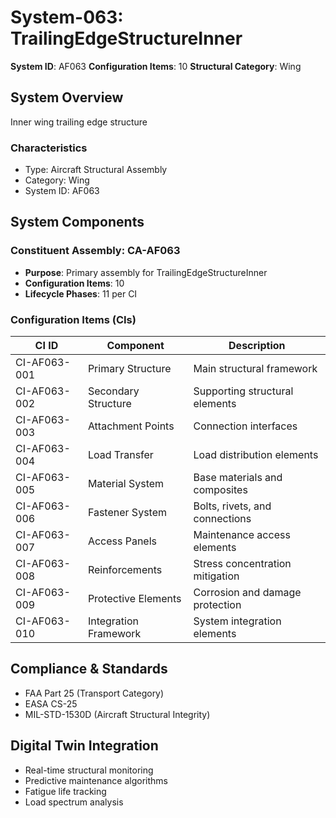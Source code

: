 # System-063: TrailingEdgeStructureInner

**System ID**: AF063
**Configuration Items**: 10
**Structural Category**: Wing

## System Overview

Inner wing trailing edge structure

### Characteristics
- Type: Aircraft Structural Assembly
- Category: Wing
- System ID: AF063

## System Components

### Constituent Assembly: CA-AF063
- **Purpose**: Primary assembly for TrailingEdgeStructureInner
- **Configuration Items**: 10
- **Lifecycle Phases**: 11 per CI

### Configuration Items (CIs)

| CI ID | Component | Description |
|-------|-----------|-------------|
| CI-AF063-001 | Primary Structure | Main structural framework |
| CI-AF063-002 | Secondary Structure | Supporting structural elements |
| CI-AF063-003 | Attachment Points | Connection interfaces |
| CI-AF063-004 | Load Transfer | Load distribution elements |
| CI-AF063-005 | Material System | Base materials and composites |
| CI-AF063-006 | Fastener System | Bolts, rivets, and connections |
| CI-AF063-007 | Access Panels | Maintenance access elements |
| CI-AF063-008 | Reinforcements | Stress concentration mitigation |
| CI-AF063-009 | Protective Elements | Corrosion and damage protection |
| CI-AF063-010 | Integration Framework | System integration elements |

## Compliance & Standards
- FAA Part 25 (Transport Category)
- EASA CS-25
- MIL-STD-1530D (Aircraft Structural Integrity)

## Digital Twin Integration
- Real-time structural monitoring
- Predictive maintenance algorithms
- Fatigue life tracking
- Load spectrum analysis
